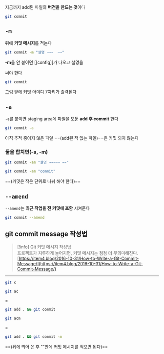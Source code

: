 지금까지 add된 파일의 **버전을 만드는 것**이다

```Bash
git commit
```

## `-m`

뒤에 **커밋 메시지**를 적는다

```Bash
git commit -m "설명 ~~~  ~~"
```

**-m**을 안 붙이면 [[config]]가 나오고 설명을

써야 한다

```Bash
git commit
```

그럼 앞에 커밋 아이디 7자리가 출력된다

## `-a`

`-a`를 붙이면 staging area에 파일을 모둔 **add 후 commit** 한다

```Bash
git commit -a
```

아직 추적 중이지 않은 파일 ==(add된 적 없는 파일)==은 커밋 되지 않는다

### 둘을 합치면(-a, -m)

```Bash
git commit -am "설명 ~~~~~ ~~"
```

```Bash
git commit -am "commit"
```

==(커밋은 작은 단위로 나눠 해야 한다)==

## `--amend`

`--amend`는 **최근 작업을 전 커밋에 포함** 시켜준다

```Bash
git commit --amend
```

## git commit message 작성법

> [!info] Git 커밋 메시지 작성법  
> 프로젝트가 지루하게 늘어지면, 커밋 메시지는 점점 더 무의미해진다.  
> [https://item4.blog/2016-10-31/How-to-Write-a-Git-Commit-Message/](https://item4.blog/2016-10-31/How-to-Write-a-Git-Commit-Message/)  

---

```Bash
git c
```

  

```Bash
git ac
```

=

```Bash
git add . && git commit
```

  

```Bash
git acm
```

=

```Bash
git add . && git commit -m
```

==(뒤에 띄어 쓴 후 ""안에 커밋 메시지를 적으면 된다)==
